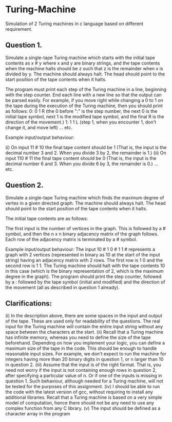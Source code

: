 # Turing-Machine
Simulation of 2 Turing machines in c language based on different requirement.

Question 1.
-----------------
Simulate a single-tape Turing machine which starts with the initial tape contents as x # y where x and y are binary strings, and the tape contents when the machine halts should be z such that z is the remainder when x is divided by y. The machine should always halt. The head should point to the start position of the tape contents when it halts.

The program must print each step of the Turing machine in a line, beginning with the step counter. End each line with a new line so that the output can be parsed easily. For example, if you move right while changing a 0 to 1 on the tape during the execution of the Turing machine, then you should print as follows:
0: 0  1 R (the 0 before ":" is the step number, the next 0 is the initial tape symbol, next 1 is the modified tape symbol, and the final R is the direction of the movement.)
1: 1 1 L (step 1, when you encounter 1, don't change it, and move left)
… etc.

Example input/output behaviour:

(i) On input 11 # 10    the final tape content should be 1  (That is, the input is the decimal number 3 and 2. When you divide 3 by 2, the remainder is 1.)
(ii) On input 110 # 11    the final tape content should be 0 (That is, the input is the decimal number 6 and 3. When you divide 6 by 3, the remainder is 0.)
… etc.

Question 2.
-----------------
Simulate a single-tape Turing machine which finds the maximum degree of vertex in a given directed graph. The machine should always halt. The head should point to the start position of the tape contents when it halts. 

The initial tape contents are as follows:  

The first input is the number of vertices in the graph. This is followed by a # symbol, and then the n x n binary adjacency matrix of the graph follows. Each row of the adjacency matrix is terminated by a # symbol. 

Example input/output behaviour:
The input 10 # 1 0 # 1 1 # represents a graph with 2 vertices (represented in binary as 10 at the start of the input string) having an adjacency matrix with 2 rows. The first row is 1 0 and the second row is 1 1. The Turing machine should halt with the tape contents 10 in this case (which is the binary representation of 2, which is the maximum degree in the graph).
The program should print the step counter, followed by a : followed by the tape symbol (initial and modified) and the direction of the movement (all as described in question 1 already).

Clarifications:
---------------------
(i) In the description above, there are some spaces in the input and output of the tape. These are used only for readability of the questions. The real input for the Turing machine will contain the entire input string without any space between the characters at the start.
(ii) Recall that a Turing machine has infinite memory, whereas you need to define the size of the tape beforehand. Depending on how you implement your logic, you can define a maximum size of the tape in the code. This should be enough to handle reasonable input sizes. For example, we don't expect to run the machine for integers having more than 20 binary digits in question 1, or n larger than 10 in question 2.
(iii) Assume that the input is of the right format. That is, you need not worry if the input is not containing enough rows in question 2, after specifying a particular value of n. Or if one of the inputs is missing in question 1. Such behaviour, although needed for a Turing machine, will not be tested for the purposes of this assignment.
(iv) I should be able to run the code with the latest version of gcc, without requiring to install any additional libraries. Recall that a Turing machine is based on a very simple model of computation, hence there should not be any need to use any complex function from any C library.
(v) The input should be defined as a character array in the program
